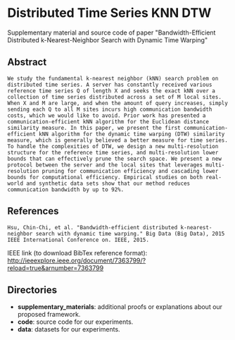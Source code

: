# Distributed Time Series KNN DTW

Supplementary material and source code of paper "Bandwidth-Efficient Distributed k-Nearest-Neighbor Search with Dynamic Time Warping"

## Abstract

```
We study the fundamental k-nearest neighbor (kNN) search problem on distributed time series. A server has constantly received various reference time series Q of length X and seeks the exact kNN over a collection of time series distributed across a set of M local sites. When X and M are large, and when the amount of query increases, simply sending each Q to all M sites incurs high communication bandwidth costs, which we would like to avoid. Prior work has presented a communication-efficient kNN algorithm for the Euclidean distance similarity measure. In this paper, we present the first communication-efficient kNN algorithm for the dynamic time warping (DTW) similarity measure, which is generally believed a better measure for time series. To handle the complexities of DTW, we design a new multi-resolution structure for the reference time series, and multi-resolution lower bounds that can effectively prune the search space. We present a new protocol between the server and the local sites that leverages multi-resolution pruning for communication efficiency and cascading lower bounds for computational efficiency. Empirical studies on both real-world and synthetic data sets show that our method reduces communication bandwidth by up to 92%.
```

## References

```
Hsu, Chin-Chi, et al. "Bandwidth-efficient distributed k-nearest-neighbor search with dynamic time warping." Big Data (Big Data), 2015 IEEE International Conference on. IEEE, 2015.
```

IEEE link (to download BibTex reference format):
http://ieeexplore.ieee.org/document/7363799/?reload=true&arnumber=7363799

## Directories

* **supplementary_materials**: additional proofs or explanations about our proposed framework.
* **code**: source code for our experiments.
* **data**: datasets for our experiments.
